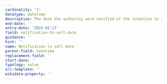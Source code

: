 ```yaml
---
cardinality: '1'
datatype: datetime
description: The date the authority were notified of the intention to sell the asset
end-date: ''
entry-date: '2025-02-17'
field: notification-to-sell-date
guidance: ''
hint: ''
name: Notification to sell date
parent-field: datetime
replacement-field: ''
start-date: ''
typology: value
uri-template: ''
wikidata-property: ''
---
```

